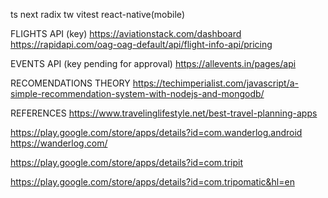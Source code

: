 ts next radix tw vitest react-native(mobile)

FLIGHTS API (key)
https://aviationstack.com/dashboard
https://rapidapi.com/oag-oag-default/api/flight-info-api/pricing

EVENTS API (key pending for approval)
https://allevents.in/pages/api

RECOMENDATIONS THEORY
https://techimperialist.com/javascript/a-simple-recommendation-system-with-nodejs-and-mongodb/

REFERENCES
https://www.travelinglifestyle.net/best-travel-planning-apps

https://play.google.com/store/apps/details?id=com.wanderlog.android
https://wanderlog.com/

https://play.google.com/store/apps/details?id=com.tripit

https://play.google.com/store/apps/details?id=com.tripomatic&hl=en
